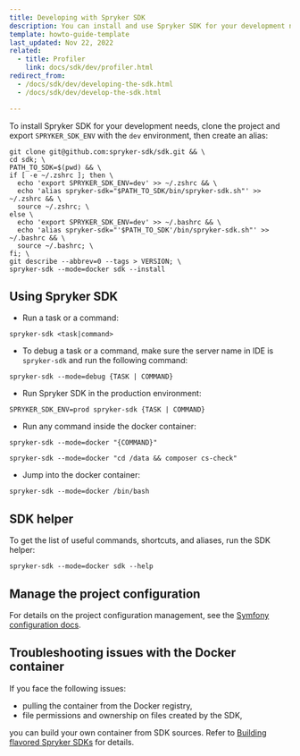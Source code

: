 ```yaml
---
title: Developing with Spryker SDK
description: You can install and use Spryker SDK for your development needs
template: howto-guide-template
last_updated: Nov 22, 2022
related:
  - title: Profiler
    link: docs/sdk/dev/profiler.html
redirect_from:
  - /docs/sdk/dev/developing-the-sdk.html
  - /docs/sdk/dev/develop-the-sdk.html

---
```


To install Spryker SDK for your development needs, clone the project and export `SPRYKER_SDK_ENV` with the `dev` environment, then create an alias:

```shell
git clone git@github.com:spryker-sdk/sdk.git && \
cd sdk; \
PATH_TO_SDK=$(pwd) && \
if [ -e ~/.zshrc ]; then \
  echo 'export SPRYKER_SDK_ENV=dev' >> ~/.zshrc && \
  echo 'alias spryker-sdk="$PATH_TO_SDK/bin/spryker-sdk.sh"' >> ~/.zshrc && \
  source ~/.zshrc; \
else \
  echo 'export SPRYKER_SDK_ENV=dev' >> ~/.bashrc && \
  echo 'alias spryker-sdk="'$PATH_TO_SDK'/bin/spryker-sdk.sh"' >> ~/.bashrc && \
  source ~/.bashrc; \
fi; \
git describe --abbrev=0 --tags > VERSION; \
spryker-sdk --mode=docker sdk --install
```

## Using Spryker SDK

- Run a task or a command:

```shell
spryker-sdk <task|command>
```

- To debug a task or a command, make sure the server name in IDE is `spryker-sdk` and run the following command:

```shell
spryker-sdk --mode=debug {TASK | COMMAND}
```

- Run Spryker SDK in the production environment:

```shell
SPRYKER_SDK_ENV=prod spryker-sdk {TASK | COMMAND}
```

- Run any command inside the docker container:

```shell
spryker-sdk --mode=docker "{COMMAND}"

spryker-sdk --mode=docker "cd /data && composer cs-check"
```

- Jump into the docker container:

```shell
spryker-sdk --mode=docker /bin/bash
```

## SDK helper

To get the list of useful commands, shortcuts, and aliases, run the SDK helper:

```shell
spryker-sdk --mode=docker sdk --help
```

## Manage the project configuration
For details on the project configuration management, see the [Symfony configuration docs](https://symfony.com/doc/current/configuration.html).

## Troubleshooting issues with the Docker container

If you face the following issues:
- pulling the container from the Docker registry,
- file permissions and ownership on files created by the SDK,

you can build your own container from SDK sources. Refer to [Building flavored Spryker SDKs](/docs/dg/dev/sdks/sdk/build-flavored-spryker-sdks.html) for details.
